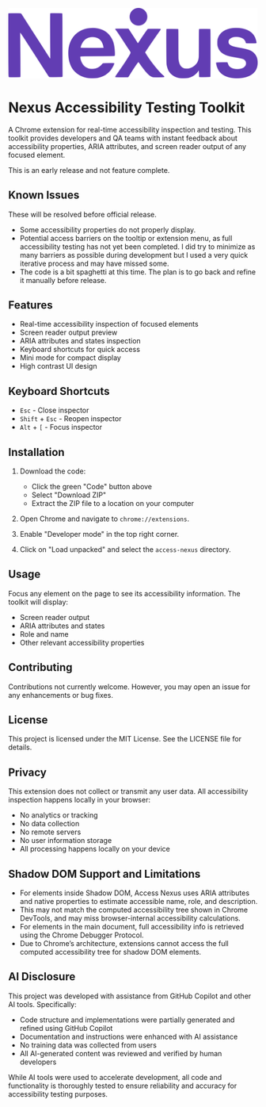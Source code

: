![Nexus Logo](nexus-logo.svg)

# Nexus Accessibility Testing Toolkit

A Chrome extension for real-time accessibility inspection and testing. This toolkit provides developers and QA teams with instant feedback about accessibility properties, ARIA attributes, and screen reader output of any focused element.

This is an early release and not feature complete.

## Known Issues

These will be resolved before official release.

- Some accessibility properties do not properly display.
- Potential access barriers on the tooltip or extension menu, as full accessibility testing has not yet been completed. I did try to minimize as many barriers as possible during development but I used a very quick iterative process and may have missed some.
- The code is a bit spaghetti at this time. The plan is to go back and refine it manually before release.

## Features

- Real-time accessibility inspection of focused elements
- Screen reader output preview
- ARIA attributes and states inspection
- Keyboard shortcuts for quick access
- Mini mode for compact display
- High contrast UI design

## Keyboard Shortcuts

- `Esc` - Close inspector
- `Shift` + `Esc` - Reopen inspector
- `Alt` + `[` - Focus inspector

## Installation

1. Download the code:

   - Click the green "Code" button above
   - Select "Download ZIP"
   - Extract the ZIP file to a location on your computer

2. Open Chrome and navigate to `chrome://extensions`.

3. Enable "Developer mode" in the top right corner.

4. Click on "Load unpacked" and select the `access-nexus` directory.

## Usage

Focus any element on the page to see its accessibility information. The toolkit will display:

- Screen reader output
- ARIA attributes and states
- Role and name
- Other relevant accessibility properties

## Contributing

Contributions not currently welcome. However, you may open an issue for any enhancements or bug fixes.

## License

This project is licensed under the MIT License. See the LICENSE file for details.

## Privacy

This extension does not collect or transmit any user data. All accessibility inspection happens locally in your browser:

- No analytics or tracking
- No data collection
- No remote servers
- No user information storage
- All processing happens locally on your device

## Shadow DOM Support and Limitations

- For elements inside Shadow DOM, Access Nexus uses ARIA attributes and native properties to estimate accessible name, role, and description.
- This may not match the computed accessibility tree shown in Chrome DevTools, and may miss browser-internal accessibility calculations.
- For elements in the main document, full accessibility info is retrieved using the Chrome Debugger Protocol.
- Due to Chrome’s architecture, extensions cannot access the full computed accessibility tree for shadow DOM elements.

## AI Disclosure

This project was developed with assistance from GitHub Copilot and other AI tools. Specifically:

- Code structure and implementations were partially generated and refined using GitHub Copilot
- Documentation and instructions were enhanced with AI assistance
- No training data was collected from users
- All AI-generated content was reviewed and verified by human developers

While AI tools were used to accelerate development, all code and functionality is thoroughly tested to ensure reliability and accuracy for accessibility testing purposes.

